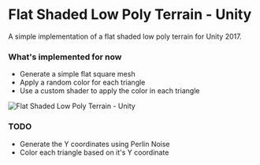 # Flat Shaded Low Poly Terrain - Unity

A simple implementation of a flat shaded low poly terrain for Unity 2017.

### What's implemented for now

* Generate a simple flat square mesh
* Apply a random color for each triangle
* Use a custom shader to apply the color in each triangle

![Flat Shaded Low Poly Terrain - Unity](https://raw.githubusercontent.com/fredimachado/FlatShadedLowPolyTerrain/master/Screenshots/VertexColoredMesh.png)

### TODO

* Generate the Y coordinates using Perlin Noise
* Color each triangle based on it's Y coordinate
